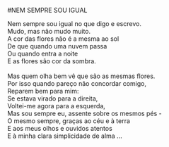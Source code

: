 #NEM SEMPRE SOU IGUAL <br/>

Nem sempre sou igual no que digo e escrevo.<br/>
Mudo, mas não mudo muito.<br/>
A cor das flores não é a mesma ao sol<br/>
De que quando uma nuvem passa<br/>
Ou quando entra a noite<br/>
E as flores são cor da sombra.<br/>
<br/>
Mas quem olha bem vê que são as mesmas flores.<br/>
Por isso quando pareço não concordar comigo,<br/>
Reparem bem para mim:<br/>
Se estava virado para a direita,<br/>
Voltei-me agora para a esquerda,<br/>
Mas sou sempre eu, assente sobre os mesmos pés -<br/>
O mesmo sempre, graças ao céu e à terra<br/>
E aos meus olhos e ouvidos atentos<br/>
E à minha clara simplicidade de alma ...<br/>
